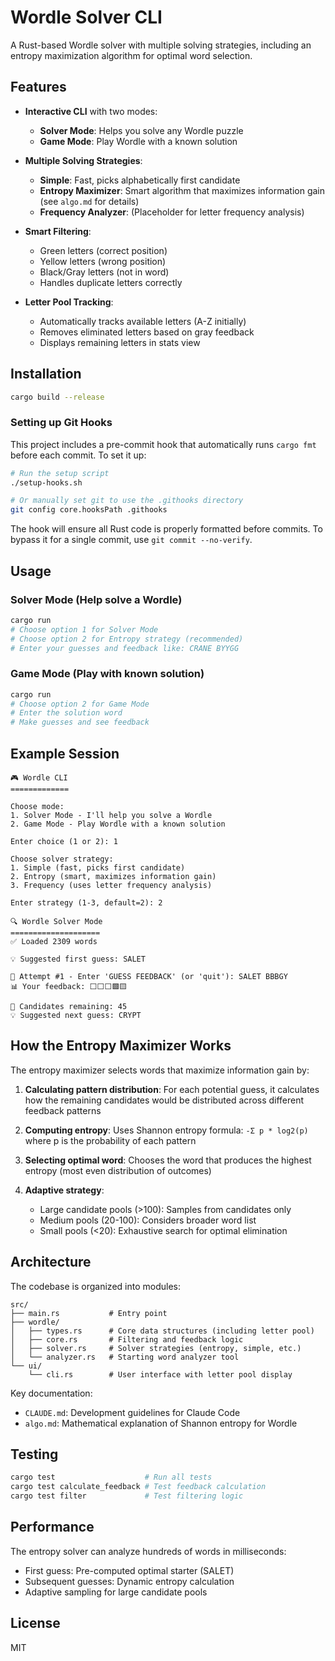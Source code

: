 # Wordle Solver CLI

A Rust-based Wordle solver with multiple solving strategies, including an entropy maximization algorithm for optimal word selection.

## Features

- **Interactive CLI** with two modes:
  - **Solver Mode**: Helps you solve any Wordle puzzle
  - **Game Mode**: Play Wordle with a known solution

- **Multiple Solving Strategies**:
  - **Simple**: Fast, picks alphabetically first candidate
  - **Entropy Maximizer**: Smart algorithm that maximizes information gain (see `algo.md` for details)
  - **Frequency Analyzer**: (Placeholder for letter frequency analysis)

- **Smart Filtering**:
  - Green letters (correct position)
  - Yellow letters (wrong position) 
  - Black/Gray letters (not in word)
  - Handles duplicate letters correctly

- **Letter Pool Tracking**:
  - Automatically tracks available letters (A-Z initially)
  - Removes eliminated letters based on gray feedback
  - Displays remaining letters in stats view

## Installation

```bash
cargo build --release
```

### Setting up Git Hooks

This project includes a pre-commit hook that automatically runs `cargo fmt` before each commit. To set it up:

```bash
# Run the setup script
./setup-hooks.sh

# Or manually set git to use the .githooks directory
git config core.hooksPath .githooks
```

The hook will ensure all Rust code is properly formatted before commits. To bypass it for a single commit, use `git commit --no-verify`.

## Usage

### Solver Mode (Help solve a Wordle)

```bash
cargo run
# Choose option 1 for Solver Mode
# Choose option 2 for Entropy strategy (recommended)
# Enter your guesses and feedback like: CRANE BYYGG
```

### Game Mode (Play with known solution)

```bash
cargo run
# Choose option 2 for Game Mode
# Enter the solution word
# Make guesses and see feedback
```

## Example Session

```
🎮 Wordle CLI
=============

Choose mode:
1. Solver Mode - I'll help you solve a Wordle
2. Game Mode - Play Wordle with a known solution

Enter choice (1 or 2): 1

Choose solver strategy:
1. Simple (fast, picks first candidate)
2. Entropy (smart, maximizes information gain)
3. Frequency (uses letter frequency analysis)

Enter strategy (1-3, default=2): 2

🔍 Wordle Solver Mode
====================
✅ Loaded 2309 words

💡 Suggested first guess: SALET

🎲 Attempt #1 - Enter 'GUESS FEEDBACK' (or 'quit'): SALET BBBGY
📊 Your feedback: ⬜⬜⬜🟩🟨

📝 Candidates remaining: 45
💡 Suggested next guess: CRYPT
```

## How the Entropy Maximizer Works

The entropy maximizer selects words that maximize information gain by:

1. **Calculating pattern distribution**: For each potential guess, it calculates how the remaining candidates would be distributed across different feedback patterns

2. **Computing entropy**: Uses Shannon entropy formula: `-Σ p * log2(p)` where p is the probability of each pattern

3. **Selecting optimal word**: Chooses the word that produces the highest entropy (most even distribution of outcomes)

4. **Adaptive strategy**:
   - Large candidate pools (>100): Samples from candidates only
   - Medium pools (20-100): Considers broader word list
   - Small pools (<20): Exhaustive search for optimal elimination

## Architecture

The codebase is organized into modules:

```
src/
├── main.rs           # Entry point
├── wordle/
│   ├── types.rs      # Core data structures (including letter pool)
│   ├── core.rs       # Filtering and feedback logic
│   ├── solver.rs     # Solver strategies (entropy, simple, etc.)
│   └── analyzer.rs   # Starting word analyzer tool
└── ui/
    └── cli.rs        # User interface with letter pool display
```

Key documentation:
- `CLAUDE.md`: Development guidelines for Claude Code
- `algo.md`: Mathematical explanation of Shannon entropy for Wordle

## Testing

```bash
cargo test                    # Run all tests
cargo test calculate_feedback # Test feedback calculation
cargo test filter             # Test filtering logic
```

## Performance

The entropy solver can analyze hundreds of words in milliseconds:
- First guess: Pre-computed optimal starter (SALET)
- Subsequent guesses: Dynamic entropy calculation
- Adaptive sampling for large candidate pools

## License

MIT